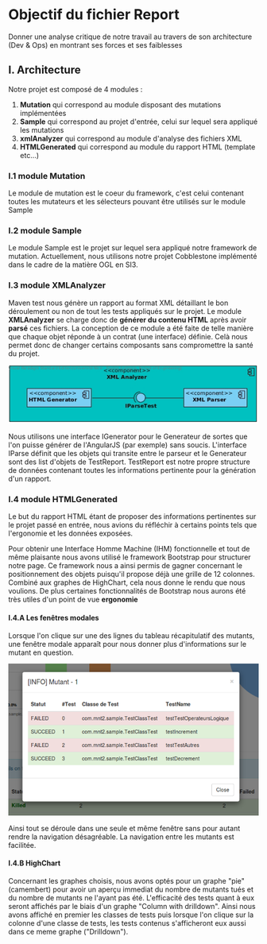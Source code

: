 # Objectif du fichier Report

Donner une analyse critique de notre travail au travers de son architecture (Dev & Ops) en montrant ses forces et ses faiblesses

## I. Architecture

Notre projet est composé de 4 modules :

1. **Mutation** qui correspond au module disposant des mutations implémentées
2. **Sample** qui correspond au projet d'entrée, celui sur lequel sera appliqué les mutations
3. **xmlAnalyzer** qui correspond au module d'analyse des fichiers XML
4. **HTMLGenerated** qui correspond au module du rapport HTML (template etc...)

### I.1 module Mutation

Le module de mutation est le coeur du framework, c'est celui contenant toutes les mutateurs et les sélecteurs pouvant être
utilisés sur le module Sample

### I.2 module Sample

Le module Sample est le projet sur lequel sera appliqué notre framework de mutation. Actuellement, nous utilisons notre 
projet Cobblestone implémenté dans le cadre de la matière OGL en SI3.

### I.3 module XMLAnalyzer

Maven test nous génère un rapport au format XML détaillant le bon déroulement ou non de tout les tests appliqués sur le projet.
Le module **XMLAnalyzer** se charge donc de **générer du contenu HTML** après avoir **parsé** ces fichiers. La conception de
ce module a été faite de telle manière que chaque objet réponde à un contrat (une interface) définie. Celà nous permet donc
de changer certains composants sans compromettre la santé du projet.

![fenetreModale](./Ressources/images/CompoHTML.jpg)

Nous utilisons une interface IGenerator pour le Generateur de sortes que l'on puisse générer de l'AngularJS (par exemple)
sans soucis. L'interface IParse définit que les objets qui transite entre le parseur et le Generateur sont des list d'objets
de TestReport. TestReport est notre propre structure de données contenant toutes les informations pertinente pour la génération
d'un rapport.

### I.4 module HTMLGenerated

Le but du rapport HTML étant de proposer des informations pertinentes sur le projet passé en entrée, nous avions du
réfléchir à certains points tels que l'ergonomie et les données exposées. 

Pour obtenir une Interface Homme Machine (IHM) fonctionnelle et tout de même plaisante nous avons utilisé le framework
Bootstrap pour structurer notre page. Ce framework nous a ainsi permis de gagner concernant le positionnement des objets
puisqu'il propose déjà une grille de 12 colonnes. Combiné aux graphes de HighChart, cela nous donne le rendu que nous voulions.
De plus certaines fonctionnalités de Bootstrap nous aurons été très utiles d'un point de vue **ergonomie**

#### I.4.A Les fenêtres modales

Lorsque l'on clique sur une des lignes du tableau récapitulatif des mutants, une fenêtre modale apparaît
pour nous donner plus d'informations sur le mutant en question. 

![fenetreModale](./Ressources/images/fenetreModale.png)

Ainsi tout se déroule dans une seule et même fenêtre sans pour autant rendre la navigation désagréable. La navigation entre
les mutants est facilitée.

#### I.4.B HighChart

Concernant les graphes choisis, nous avons optés pour un graphe "pie" (camembert) pour avoir un aperçu immediat du nombre
de mutants tués et du nombre de mutants ne l'ayant pas été. 
L'efficacité des tests quant à eux seront affichés par le biais d'un graphe "Column with drilldown". Ainsi nous avons
affiché en premier les classes de tests puis lorsque l'on clique sur la colonne d'une classe de tests, les tests contenus
s'afficheront eux aussi dans ce meme graphe ("Drilldown").

